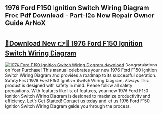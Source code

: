 ## 1976 Ford F150 Ignition Switch Wiring Diagram Free Pdf Download - Part-I2c New Repair Owner Guide ArNoX

# <h2><a href="http://dfpnnj.blite.top/?on=1976+Ford+F150+Ignition+Switch+Wiring+Diagram">🔗Download New 👉🔴 1976 Ford F150 Ignition Switch Wiring Diagram</a></h2>

[![1976 Ford F150 Ignition Switch Wiring Diagram download](https://i.imgur.com/lujVjoI.png)](http://dfpnnj.blite.top/?on=1976+Ford+F150+Ignition+Switch+Wiring+Diagram)
Congratulations on Your Purchase! This manual celebrates your new 1976 Ford F150 Ignition Switch Wiring Diagram and provides a roadmap to its successful operation. Safety First 1976 Ford F150 Ignition Switch Wiring Diagram, Always This product is designed with safety in mind. Please follow all safety precautions. With features like list of features, your new 1976 Ford F150 Ignition Switch Wiring Diagram is designed to maximize productivity and efficiency. Let's Get Started! Contact us today and let us 1976 Ford F150 Ignition Switch Wiring Diagram guide you through the process.
